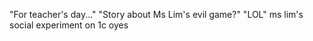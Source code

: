 "For teacher's day..."
"Story about Ms Lim's evil game?"
"LOL"
ms lim's social experiment on 1c oyes
